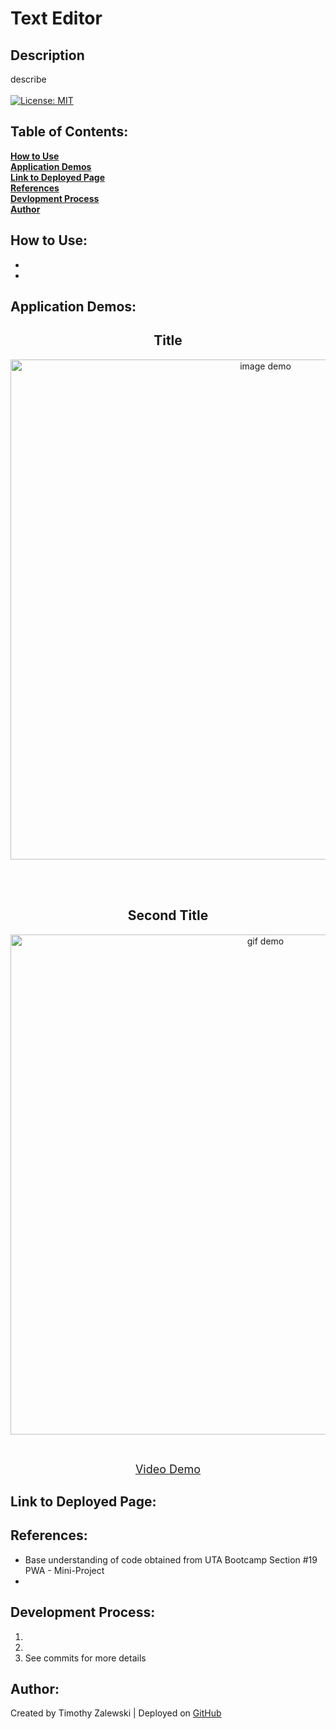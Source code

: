 # Text Editor

## Description
describe <br /> <br />
[![License: MIT](https://img.shields.io/badge/License-MIT-yellow.svg)](https://opensource.org/licenses/MIT)

 ## Table of Contents:

  **[How to Use](#how-to-use)** <br />
  **[Application Demos](#application-demos)** <br />
  **[Link to Deployed Page](#link-to-deployed-page)** <br />
  **[References](#references)** <br />
  **[Devlopment Process](#development-process)** <br />
  **[Author](#author)** <br />

## How to Use:
* 
* 

## Application Demos:
<h2 align="center">Title</h2>
<p align="center"><img src="./demos/.png" alt="image demo" width="800" height="auto"/></p> <br /><br />
<h2 align="center">Second Title</h2>
<p align="center"><img src="./demos/.gif" alt="gif demo" width="800" height="auto"/></p> <br />
<p align="center"><font size="4"><a href="">Video Demo</a></font></p>

## Link to Deployed Page:


## References:
* Base understanding of code obtained from UTA Bootcamp Section #19 PWA - Mini-Project
* 

## Development Process:
1. 
2. 
3. See commits for more details

## Author:
Created by Timothy Zalewski | Deployed on [GitHub](https://github.com/Tim-Zebra)